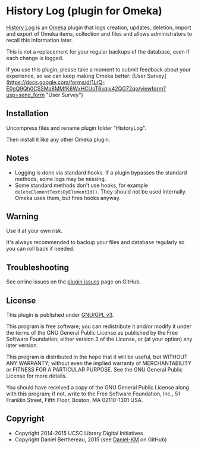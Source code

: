 History Log (plugin for Omeka)
==============================

[History Log] is an [Omeka] plugin that logs creation, updates, deletion, import
and export of Omeka items, collection and files and allows administrators to
recall this information later.

This is not a replacement for your regular backups of the database, even if
each change is logged.

If you use this plugin, please take a moment to submit feedback about your experience, so we can keep making Omeka better: [User Survey] (https://docs.google.com/forms/d/1LrQ-E0gQ9Qh0CSSMa8MMfK6WxHCUoT6vqiv42QG72qo/viewform?usp=send_form "User Survey")

Installation
------------

Uncompress files and rename plugin folder "HistoryLog".

Then install it like any other Omeka plugin.


Notes
-----

- Logging is done via standard hooks. If a plugin bypasses the standard methods,
some logs may be missing.
- Some standard methods don't use hooks, for example `deleteElementTextsByElementId()`.
They should not be used internally. Omeka uses them, but fires hooks anyway.


Warning
-------

Use it at your own risk.

It's always recommended to backup your files and database regularly so you can
roll back if needed.


Troubleshooting
---------------

See online issues on the [plugin issues] page on GitHub.


License
-------

This plugin is published under [GNU/GPL v3].

This program is free software; you can redistribute it and/or modify it under
the terms of the GNU General Public License as published by the Free Software
Foundation; either version 3 of the License, or (at your option) any later
version.

This program is distributed in the hope that it will be useful, but WITHOUT
ANY WARRANTY; without even the implied warranty of MERCHANTABILITY or FITNESS
FOR A PARTICULAR PURPOSE. See the GNU General Public License for more
details.

You should have received a copy of the GNU General Public License along with
this program; if not, write to the Free Software Foundation, Inc.,
51 Franklin Street, Fifth Floor, Boston, MA 02110-1301 USA.


Copyright
---------

* Copyright 2014-2015 UCSC Library Digital Initiatives
* Copyright Daniel Berthereau, 2015 (see [Daniel-KM] on GitHub)


[History Log]: https://github.com/UCSCLibrary/HistoryLog
[Omeka]: http://omeka.org
[plugin issues]: https://github.com/UCSCLibrary/HistoryLog/issues
[GNU/GPL v3]: https://www.gnu.org/licenses/gpl-3.0.html
[Daniel-KM]: https://github.com/Daniel-KM
